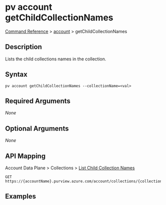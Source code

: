 # pv account getChildCollectionNames
[Command Reference](../../../README.md#command-reference) > [account](./main.md) > getChildCollectionNames

## Description
Lists the child collections names in the collection.

## Syntax
```
pv account getChildCollectionNames --collectionName=<val>
```

## Required Arguments
*None*

## Optional Arguments
*None*

## API Mapping
Account Data Plane > Collections > [List Child Collection Names](https://docs.microsoft.com/en-us/rest/api/purview/accountdataplane/collections/list-child-collection-names)
```
GET https://{accountName}.purview.azure.com/account/collections/{collectionName}/getChildCollectionNames
```

## Examples
```powershell

```